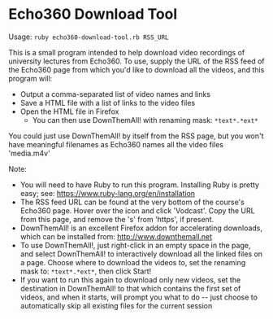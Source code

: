 Echo360 Download Tool
=====================

Usage: `ruby echo360-download-tool.rb RSS_URL`

This is a small program intended to help download video recordings of university lectures from Echo360. To use, supply the URL of the RSS feed of the Echo360 page from which you'd like to download all the videos, and this program will:

* Output a comma-separated list of video names and links
* Save a HTML file with a list of links to the video files
* Open the HTML file in Firefox
	+ You can then use DownThemAll! with renaming mask: `*text*.*ext*`

You could just use DownThemAll! by itself from the RSS page, but you won't have meaningful filenames as Echo360 names all the video files 'media.m4v'

Note:

* You will need to have Ruby to run this program. Installing Ruby is pretty easy; see: https://www.ruby-lang.org/en/installation
* The RSS feed URL can be found at the very bottom of the course's Echo360 page. Hover over the icon and click 'Vodcast'. Copy the URL from this page, and remove the 's' from 'https', if present.
* DownThemAll! is an excellent Firefox addon for accelerating downloads, which can be installed from: http://www.downthemall.net
* To use DownThemAll!, just right-click in an empty space in the page, and select DownThemAll! to interactively download all the linked files on a page. Choose where to download the videos to, set the renaming mask to: `*text*.*ext*`, then click Start!
* If you want to run this again to download only new videos, set the destination in DownThemAll! to that which contains the first set of videos, and when it starts, will prompt you what to do -- just choose to automatically skip all existing files for the current session
